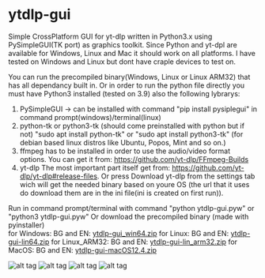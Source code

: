 # ytdlp-gui
Simple CrossPlatform GUI for yt-dlp written in Python3.x using PySimpleGUI(TK port) as graphics toolkit.
Since Python and yt-dpl are available for Windows, Linux and Mac it should work on all platforms.
I have tested on Windows and Linux but dont have craple devices to test on.

You can run the precompiled binary(Windows, Linux or Linux ARM32) that has all dependancy built in.
Or in order to run the python file directly you must have Python3 installed (tested on 3.9) also the following lybrarys:
1) PySimpleGUI -> can be installed with command "pip install pysiplegui" in command prompt(windows)/terminal(linux)
2) python-tk or python3-tk (should come preinstalled with python but if not) "sudo apt install python-tk" or "sudo apt install python3-tk" (for debian based linux distros like Ubuntu, Popos, Mint and so on.)
3) ffmpeg has to be installed in order to use the audio/video format options. You can get it from: https://github.com/yt-dlp/FFmpeg-Builds
4) yt-dlp The most important part itself get from: https://github.com/yt-dlp/yt-dlp#release-files. Or press Download yt-dlp from the settings tab wich will get the needed binary based on youre OS (the url that it uses do download them are in the ini file(ini is created on first run)).

Run in command prompt/terminal with command "python ytdlp-gui.pyw" or "python3 ytdlp-gui.pyw"
Or download the precompiled binary (made with pyinstaller)  
  for Windows: BG and EN: [ytdlp-gui_win64.zip](https://github.com/JmanJulian/ytdlp-gui/files/9033382/ytdlp-gui_win64.zip)
  for Linux: BG and EN: [ytdlp-gui-lin64.zip](https://github.com/JmanJulian/ytdlp-gui/files/9033468/ytdlp-gui-lin64.zip)
  for Linux_ARM32: BG and EN: [ytdlp-gui-lin_arm32.zip](https://github.com/JmanJulian/ytdlp-gui/files/9033445/ytdlp-gui-arm32.zip)
  for MacOS: BG and EN: [ytdlp-gui-macOS12.4.zip](https://github.com/JmanJulian/ytdlp-gui/files/9033374/ytdlp-gui-macOS12.4.zip)

![alt tag](https://github.com/JmanJulian/ytdlp-gui/blob/main/img/Screenshot/W10-4.PNG)
![alt tag](https://github.com/JmanJulian/ytdlp-gui/blob/main/img/Screenshot/w7-4.PNG)
![alt tag](https://github.com/JmanJulian/ytdlp-gui/blob/main/img/Screenshot/ubuntu_mate_22.04-1.PNG)
![alt tag](https://github.com/JmanJulian/ytdlp-gui/blob/main/img/Screenshot/rpi4-12.png)
